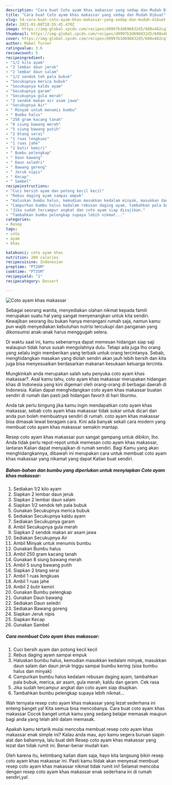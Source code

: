 ```yaml
---
description: "Cara buat Coto ayam khas makassar yang sedap dan Mudah Dibuat"
title: "Cara buat Coto ayam khas makassar yang sedap dan Mudah Dibuat"
slug: 54-cara-buat-coto-ayam-khas-makassar-yang-sedap-dan-mudah-dibuat
date: 2021-01-08T18:55:45.470Z
image: https://img-global.cpcdn.com/recipes/d9997b3d696832d5/680x482cq70/coto-ayam-khas-makassar-foto-resep-utama.jpg
thumbnail: https://img-global.cpcdn.com/recipes/d9997b3d696832d5/680x482cq70/coto-ayam-khas-makassar-foto-resep-utama.jpg
cover: https://img-global.cpcdn.com/recipes/d9997b3d696832d5/680x482cq70/coto-ayam-khas-makassar-foto-resep-utama.jpg
author: Mabel Turner
ratingvalue: 3.6
reviewcount: 5
recipeingredient:
- "1/2 kilo ayam"
- "2 lembar daun jeruk"
- "2 lembar daun salam"
- "1/2 sendok teh pala bubuk"
- "Secukupnya merica bubuk"
- "Secukupnya kaldu ayam"
- "Secukupnya garam"
- "Secukupnya gula merah"
- "2 sendok makan air asam jawa"
- "Secukupnya Air"
- " Minyak untuk menumis bumbu"
- " Bumbu halus"
- "250 gram kacang tanah"
- "8 siung bawang merah"
- "5 siung bawang putih"
- "2 btang serai"
- "1 ruas lengkuas"
- "1 ruas jahe"
- "2 butir kemiri"
- " Bumbu pelengkap"
- " Daun bawang"
- " Daun seledri"
- " Bawang goreng"
- " Jeruk nipis"
- " Kecap"
- " Sambel"
recipeinstructions:
- "Cuci bersih ayam dan potong kecil kecil"
- "Rebus daging ayam sampai empuk"
- "Haluskan bumbu halus, kemudian masukkan kedalam minyak, masukkan daun salam dan daun jeruk tnggu sampai bumbu kering (sisa bumbu halus dan minyak)"
- "Campurkan bumbu halus kedalam rebusan daging ayam, tambahkan pala bubuk, merica, air asam, gula merah, kaldu dan garam. Cek rasa"
- "Jika sudah tercampur angkat dan coto ayam siap disajikan."
- "Tambahkan bumbu pelengkap supaya lebih nikmat..."
categories:
- Resep
tags:
- coto
- ayam
- khas

katakunci: coto ayam khas 
nutrition: 204 calories
recipecuisine: Indonesian
preptime: "PT26M"
cooktime: "PT35M"
recipeyield: "1"
recipecategory: Dessert

---
```



![Coto ayam khas makassar](https://img-global.cpcdn.com/recipes/d9997b3d696832d5/680x482cq70/coto-ayam-khas-makassar-foto-resep-utama.jpg)

Sebagai seorang wanita, menyediakan olahan nikmat kepada famili merupakan suatu hal yang sangat menyenangkan untuk kita sendiri. Kewajiban seorang ibu bukan hanya menangani rumah saja, namun kamu pun wajib menyediakan kebutuhan nutrisi tercukupi dan panganan yang dikonsumsi anak-anak harus menggugah selera.

Di waktu  saat ini, kamu sebenarnya dapat memesan hidangan siap saji walaupun tidak harus susah mengolahnya dulu. Tetapi ada juga lho orang yang selalu ingin memberikan yang terbaik untuk orang tercintanya. Sebab, menghidangkan masakan yang diolah sendiri akan jauh lebih bersih dan kita juga bisa menyesuaikan berdasarkan makanan kesukaan keluarga tercinta. 



Mungkinkah anda merupakan salah satu penyuka coto ayam khas makassar?. Asal kamu tahu, coto ayam khas makassar merupakan hidangan khas di Indonesia yang kini digemari oleh orang-orang di berbagai daerah di Indonesia. Kalian dapat menghidangkan coto ayam khas makassar buatan sendiri di rumah dan pasti jadi hidangan favorit di hari liburmu.

Anda tak perlu bingung jika kamu ingin mendapatkan coto ayam khas makassar, sebab coto ayam khas makassar tidak sukar untuk dicari dan anda pun boleh membuatnya sendiri di rumah. coto ayam khas makassar bisa dimasak lewat beragam cara. Kini ada banyak sekali cara modern yang membuat coto ayam khas makassar semakin mantap.

Resep coto ayam khas makassar pun sangat gampang untuk dibikin, lho. Anda tidak perlu repot-repot untuk memesan coto ayam khas makassar, lantaran Kalian dapat menyajikan di rumah sendiri. Bagi Kamu yang akan menghidangkannya, dibawah ini merupakan cara untuk membuat coto ayam khas makassar yang nikamat yang dapat Kalian buat sendiri.

<!--inarticleads1-->

##### Bahan-bahan dan bumbu yang diperlukan untuk menyiapkan Coto ayam khas makassar:

1. Sediakan 1/2 kilo ayam
1. Siapkan 2 lembar daun jeruk
1. Siapkan 2 lembar daun salam
1. Siapkan 1/2 sendok teh pala bubuk
1. Gunakan Secukupnya merica bubuk
1. Sediakan Secukupnya kaldu ayam
1. Sediakan Secukupnya garam
1. Ambil Secukupnya gula merah
1. Siapkan 2 sendok makan air asam jawa
1. Sediakan Secukupnya Air
1. Ambil  Minyak untuk menumis bumbu
1. Gunakan  Bumbu halus
1. Ambil 250 gram kacang tanah
1. Gunakan 8 siung bawang merah
1. Ambil 5 siung bawang putih
1. Siapkan 2 btang serai
1. Ambil 1 ruas lengkuas
1. Ambil 1 ruas jahe
1. Ambil 2 butir kemiri
1. Gunakan  Bumbu pelengkap
1. Gunakan  Daun bawang
1. Sediakan  Daun seledri
1. Sediakan  Bawang goreng
1. Siapkan  Jeruk nipis
1. Siapkan  Kecap
1. Gunakan  Sambel




<!--inarticleads2-->

##### Cara membuat Coto ayam khas makassar:

1. Cuci bersih ayam dan potong kecil kecil
1. Rebus daging ayam sampai empuk
1. Haluskan bumbu halus, kemudian masukkan kedalam minyak, masukkan daun salam dan daun jeruk tnggu sampai bumbu kering (sisa bumbu halus dan minyak)
1. Campurkan bumbu halus kedalam rebusan daging ayam, tambahkan pala bubuk, merica, air asam, gula merah, kaldu dan garam. Cek rasa
1. Jika sudah tercampur angkat dan coto ayam siap disajikan.
1. Tambahkan bumbu pelengkap supaya lebih nikmat...




Wah ternyata resep coto ayam khas makassar yang lezat sederhana ini enteng banget ya! Kita semua bisa mencobanya. Cara buat coto ayam khas makassar Cocok banget untuk kamu yang sedang belajar memasak maupun bagi anda yang telah ahli dalam memasak.

Apakah kamu tertarik mulai mencoba membuat resep coto ayam khas makassar enak simple ini? Kalau anda mau, ayo kamu segera buruan siapin alat dan bahannya, lalu buat deh Resep coto ayam khas makassar yang lezat dan tidak rumit ini. Benar-benar mudah kan. 

Oleh karena itu, ketimbang kalian diam saja, hayo kita langsung bikin resep coto ayam khas makassar ini. Pasti kamu tiidak akan menyesal membuat resep coto ayam khas makassar nikmat tidak rumit ini! Selamat mencoba dengan resep coto ayam khas makassar enak sederhana ini di rumah sendiri,ya!.

